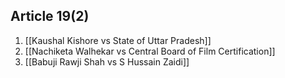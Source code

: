 ## Article 19(2)
1. [[Kaushal Kishore vs State of Uttar Pradesh]]
2. [[Nachiketa Walhekar vs Central Board of Film Certification]]
3. [[Babuji Rawji Shah vs S Hussain Zaidi]]